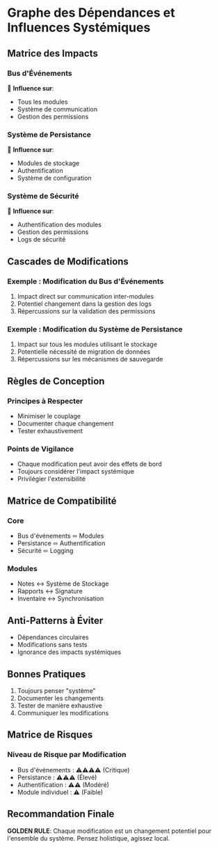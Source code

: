 # Graphe des Dépendances et Influences Systémiques

## Matrice des Impacts

### Bus d'Événements
🔗 **Influence sur**:
- Tous les modules
- Système de communication
- Gestion des permissions

### Système de Persistance
🔗 **Influence sur**:
- Modules de stockage
- Authentification
- Système de configuration

### Système de Sécurité
🔗 **Influence sur**:
- Authentification des modules
- Gestion des permissions
- Logs de sécurité

## Cascades de Modifications

### Exemple : Modification du Bus d'Événements
1. Impact direct sur communication inter-modules
2. Potentiel changement dans la gestion des logs
3. Répercussions sur la validation des permissions

### Exemple : Modification du Système de Persistance
1. Impact sur tous les modules utilisant le stockage
2. Potentielle nécessité de migration de données
3. Répercussions sur les mécanismes de sauvegarde

## Règles de Conception

### Principes à Respecter
- Minimiser le couplage
- Documenter chaque changement
- Tester exhaustivement

### Points de Vigilance
- Chaque modification peut avoir des effets de bord
- Toujours considérer l'impact systémique
- Privilégier l'extensibilité

## Matrice de Compatibilité

### Core
- Bus d'événements ⬄ Modules
- Persistance ⬄ Authentification
- Sécurité ⬄ Logging

### Modules
- Notes ↔ Système de Stockage
- Rapports ↔ Signature
- Inventaire ↔ Synchronisation

## Anti-Patterns à Éviter
- Dépendances circulaires
- Modifications sans tests
- Ignorance des impacts systémiques

## Bonnes Pratiques
1. Toujours penser "système"
2. Documenter les changements
3. Tester de manière exhaustive
4. Communiquer les modifications

## Matrice de Risques

### Niveau de Risque par Modification
- Bus d'événements : ⚠️⚠️⚠️⚠️ (Critique)
- Persistance : ⚠️⚠️⚠️ (Élevé)
- Authentification : ⚠️⚠️ (Modéré)
- Module individuel : ⚠️ (Faible)

## Recommandation Finale

**GOLDEN RULE**: Chaque modification est un changement potentiel pour l'ensemble du système. Pensez holistique, agissez local.